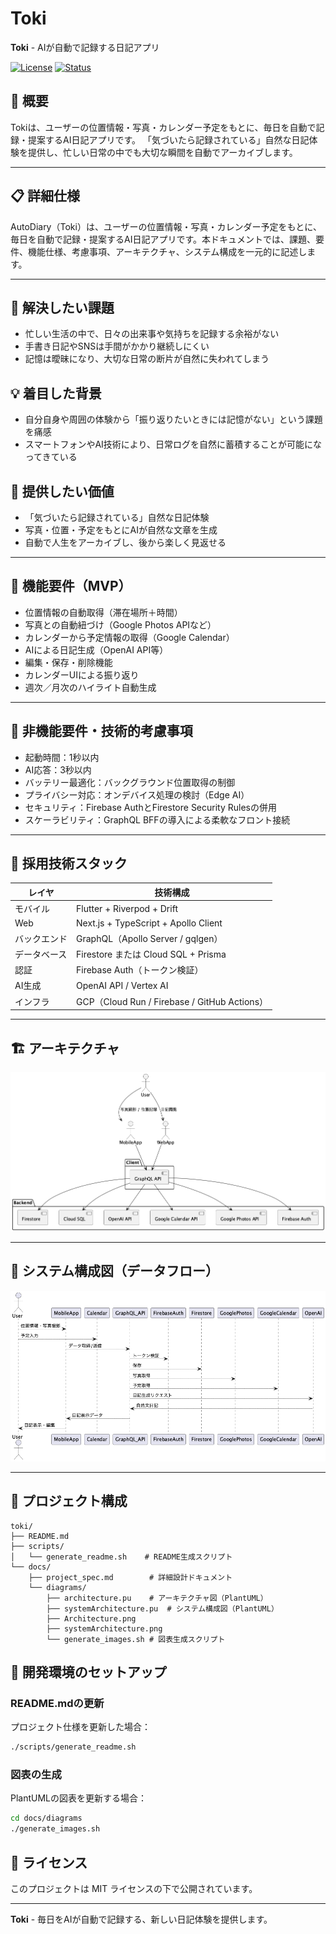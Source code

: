 # Toki

**Toki** - AIが自動で記録する日記アプリ

[![License](https://img.shields.io/badge/license-MIT-blue.svg)](LICENSE)
[![Status](https://img.shields.io/badge/status-development-orange.svg)](https://github.com/your-repo/toki)

## 📖 概要

Tokiは、ユーザーの位置情報・写真・カレンダー予定をもとに、毎日を自動で記録・提案するAI日記アプリです。
「気づいたら記録されている」自然な日記体験を提供し、忙しい日常の中でも大切な瞬間を自動でアーカイブします。

---

## 📋 詳細仕様

AutoDiary（Toki）は、ユーザーの位置情報・写真・カレンダー予定をもとに、毎日を自動で記録・提案するAI日記アプリです。本ドキュメントでは、課題、要件、機能仕様、考慮事項、アーキテクチャ、システム構成を一元的に記述します。

---

## 🎯 解決したい課題
- 忙しい生活の中で、日々の出来事や気持ちを記録する余裕がない
- 手書き日記やSNSは手間がかかり継続しにくい
- 記憶は曖昧になり、大切な日常の断片が自然に失われてしまう

## 💡 着目した背景
- 自分自身や周囲の体験から「振り返りたいときには記憶がない」という課題を痛感
- スマートフォンやAI技術により、日常ログを自然に蓄積することが可能になってきている

## 🌱 提供したい価値
- 「気づいたら記録されている」自然な日記体験
- 写真・位置・予定をもとにAIが自然な文章を生成
- 自動で人生をアーカイブし、後から楽しく見返せる

---

## 📌 機能要件（MVP）
- 位置情報の自動取得（滞在場所＋時間）
- 写真との自動紐づけ（Google Photos APIなど）
- カレンダーから予定情報の取得（Google Calendar）
- AIによる日記生成（OpenAI API等）
- 編集・保存・削除機能
- カレンダーUIによる振り返り
- 週次／月次のハイライト自動生成

---

## 🚀 非機能要件・技術的考慮事項
- 起動時間：1秒以内
- AI応答：3秒以内
- バッテリー最適化：バックグラウンド位置取得の制御
- プライバシー対応：オンデバイス処理の検討（Edge AI）
- セキュリティ：Firebase AuthとFirestore Security Rulesの併用
- スケーラビリティ：GraphQL BFFの導入による柔軟なフロント接続

---

## 🧱 採用技術スタック
| レイヤ | 技術構成 |
|--------|----------|
| モバイル | Flutter + Riverpod + Drift |
| Web | Next.js + TypeScript + Apollo Client |
| バックエンド | GraphQL（Apollo Server / gqlgen）|
| データベース | Firestore または Cloud SQL + Prisma |
| 認証 | Firebase Auth（トークン検証）|
| AI生成 | OpenAI API / Vertex AI |
| インフラ | GCP（Cloud Run / Firebase / GitHub Actions）|

---

## 🏗️ アーキテクチャ

![システム構成図](docs/diagrams/Architecture.png)

---

## 🔧 システム構成図（データフロー）

![システムアーキテクチャ](docs/diagrams/SystemArchitecture.png)

---

## 📁 プロジェクト構成

```
toki/
├── README.md
├── scripts/
│   └── generate_readme.sh    # README生成スクリプト
└── docs/
    ├── project_spec.md        # 詳細設計ドキュメント
    └── diagrams/
        ├── architecture.pu    # アーキテクチャ図（PlantUML）
        ├── systemArchitecture.pu  # システム構成図（PlantUML）
        ├── Architecture.png
        ├── systemArchitecture.png
        └── generate_images.sh # 図表生成スクリプト
```

## 🚀 開発環境のセットアップ

### README.mdの更新

プロジェクト仕様を更新した場合：

```bash
./scripts/generate_readme.sh
```

### 図表の生成

PlantUMLの図表を更新する場合：

```bash
cd docs/diagrams
./generate_images.sh
```

## 📝 ライセンス

このプロジェクトは MIT ライセンスの下で公開されています。

---

**Toki** - 毎日をAIが自動で記録する、新しい日記体験を提供します。
